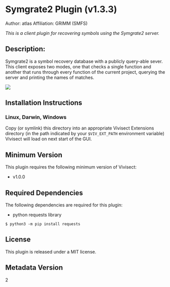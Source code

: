 # Symgrate2 Plugin (v1.3.3)
Author: atlas
Affiliation: GRIMM (SMFS)

_This is a client plugin for recovering symbols using the Symgrate2 server._

## Description:

Symgrate2 is a symbol recovery database with a publicly query-able
sever.  This client exposes two modes, one that checks a single
function and another that runs through every function of the current
project, querying the server and printing the names of
matches.

![](https://github.com/vivisect/plugin-symgrate2/blob/master/images/symgrate2.png?raw=true)


## Installation Instructions

### Linux, Darwin, Windows

Copy (or symlink) this directory into an appropriate Vivisect
Extensions directory (in the path indicated by your `$VIV_EXT_PATH`
environment variable) Vivisect will load on next start of the GUI.


## Minimum Version

This plugin requires the following minimum version of Vivisect:

* v1.0.0



## Required Dependencies

The following dependencies are required for this plugin:

* python requests library

```
$ python3 -m pip install requests
```


## License

This plugin is released under a MIT license.

## Metadata Version

2
